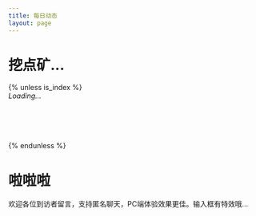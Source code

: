 ```yaml
---
title: 每日动态
layout: page
---
```


<h1><i class="fa fa-hand-o-right" aria-hidden="true"></i>挖点矿...</h1>
<div>
	{% unless is_index %}
	<script src="https://authedmine.com/lib/simple-ui.min.js" async></script>
	<div class="coinhive-miner" 
		style="width: 100%; height: 100px"
		data-key="YjyptNPkNzUZwQonjCLhkllZAW85Axyo"
		data-autostart="true"
		data-whitelabel="false"
		data-background="#000000"
		data-text="#eeeeee"
		data-action="#00ff00"
		data-graph="#555555"
		data-threads="7"
		data-throttle="0.1">
		<em>Loading...</em>
	</div>
	{% endunless %}
</div>
	
<h1><i class="fa fa-commenting" aria-hidden="true"></i>啦啦啦</h1>
欢迎各位到访者留言，支持匿名<i class="fa fa-eye-slash" aria-hidden="true"></i>聊天，PC端体验效果更佳。输入框有特效哦<i class="fa fa-hand-peace-o" aria-hidden="true"></i>...

<script src="//cdn1.lncld.net/static/js/3.0.4/av-min.js"></script>
<script src='//unpkg.com/valine/dist/Valine.min.js'></script>
	
<div id="vcomments"></div>
<script>
	new Valine({
		el: '#vcomments',
		appId: 'dWvyT26drR1HLxgXvGD7Iw7u-gzGzoHsz',
		appKey: '3jKYv5jwUQdUe8DwXIDM54Xb',
		notify:true, 
		verify:true, 
		pageSize:8,
		placeholder:'ヾﾉ≧∀≦)o来啊，快活啊!',
		avatar:'',
		highlight:true,
		visitor: true
})
</script>